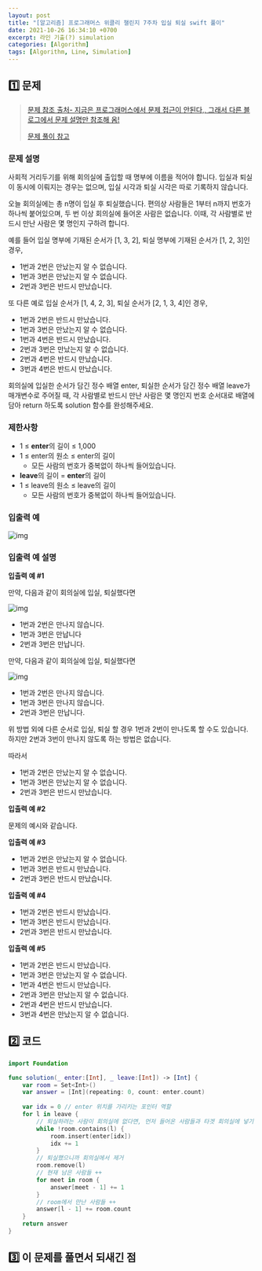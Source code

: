```yaml
---
layout: post
title: "[알고리즘] 프로그래머스 위클리 챌린지 7주차 입실 퇴실 swift 풀이"
date: 2021-10-26 16:34:10 +0700
excerpt: 라인 기출(?) simulation
categories: [Algorithm]
tags: [Algorithm, Line, Simulation]
---
```


## 1️⃣ 문제

> [문제 참조 출처- 지금은 프로그래머스에서 문제 접근이 안된다,, 그래서 다른 블로그에서 문제 설명만 참조해 옴!](https://latte-is-horse.tistory.com/232)
>
> [문제 풀이 참고]()

### 문제 설명

사회적 거리두기를 위해 회의실에 출입할 때 명부에 이름을 적어야 합니다. 입실과 퇴실이 동시에 이뤄지는 경우는 없으며, 입실 시각과 퇴실 시각은 따로 기록하지 않습니다.

오늘 회의실에는 총 n명이 입실 후 퇴실했습니다. 편의상 사람들은 1부터 n까지 번호가 하나씩 붙어있으며, 두 번 이상 회의실에 들어온 사람은 없습니다. 이때, 각 사람별로 반드시 만난 사람은 몇 명인지 구하려 합니다.

예를 들어 입실 명부에 기재된 순서가 [1, 3, 2], 퇴실 명부에 기재된 순서가 [1, 2, 3]인 경우,

- 1번과 2번은 만났는지 알 수 없습니다.
- 1번과 3번은 만났는지 알 수 없습니다.
- 2번과 3번은 반드시 만났습니다.

또 다른 예로 입실 순서가 [1, 4, 2, 3], 퇴실 순서가 [2, 1, 3, 4]인 경우,

- 1번과 2번은 반드시 만났습니다.
- 1번과 3번은 만났는지 알 수 없습니다.
- 1번과 4번은 반드시 만났습니다.
- 2번과 3번은 만났는지 알 수 없습니다.
- 2번과 4번은 반드시 만났습니다.
- 3번과 4번은 반드시 만났습니다.

회의실에 입실한 순서가 담긴 정수 배열 enter, 퇴실한 순서가 담긴 정수 배열 leave가 매개변수로 주어질 때, 각 사람별로 반드시 만난 사람은 몇 명인지 번호 순서대로 배열에 담아 return 하도록 solution 함수를 완성해주세요.

### 제한사항

- 1 ≤ **enter**의 길이 ≤ 1,000
- 1 ≤ enter의 원소 ≤ enter의 길이
  - 모든 사람의 번호가 중복없이 하나씩 들어있습니다.
- **leave**의 길이 = **enter**의 길이
- 1 ≤ leave의 원소 ≤ leave의 길이
  - 모든 사람의 번호가 중복없이 하나씩 들어있습니다.

### 입출력 예



![img](https://blog.kakaocdn.net/dn/mRK9X/btreTIdorMd/awedmeJVGuq40J99RYrVb0/img.png)



### 입출력 예 설명

**입출력 예 #1**

만약, 다음과 같이 회의실에 입실, 퇴실했다면



![img](https://blog.kakaocdn.net/dn/oqZg9/btreOtOQpsn/OYwfqdG6wdRWLRKythqDG0/img.png)



- 1번과 2번은 만나지 않습니다.
- 1번과 3번은 만납니다
- 2번과 3번은 만납니다.

만약, 다음과 같이 회의실에 입실, 퇴실했다면



![img](https://blog.kakaocdn.net/dn/wrdTv/btreVw4QM0O/LfGaOtQpvYUIJ8kharYB3K/img.png)



- 1번과 2번은 만나지 않습니다.
- 1번과 3번은 만나지 않습니다.
- 2번과 3번은 만납니다.

위 방법 외에 다른 순서로 입실, 퇴실 할 경우 1번과 2번이 만나도록 할 수도 있습니다. 하지만 2번과 3번이 만나지 않도록 하는 방법은 없습니다.

따라서

- 1번과 2번은 만났는지 알 수 없습니다.
- 1번과 3번은 만났는지 알 수 없습니다.
- 2번과 3번은 반드시 만났습니다.

**입출력 예 #2**

문제의 예시와 같습니다.

**입출력 예 #3**

- 1번과 2번은 만났는지 알 수 없습니다.
- 1번과 3번은 반드시 만났습니다.
- 2번과 3번은 반드시 만났습니다.

**입출력 예 #4**

- 1번과 2번은 반드시 만났습니다.
- 1번과 3번은 반드시 만났습니다.
- 2번과 3번은 반드시 만났습니다.

**입출력 예 #5**

- 1번과 2번은 반드시 만났습니다.
- 1번과 3번은 만났는지 알 수 없습니다.
- 1번과 4번은 반드시 만났습니다.
- 2번과 3번은 만났는지 알 수 없습니다.
- 2번과 4번은 반드시 만났습니다.
- 3번과 4번은 만났는지 알 수 없습니다.

## 2️⃣ 코드

``` swift
import Foundation

func solution(_ enter:[Int], _ leave:[Int]) -> [Int] {
    var room = Set<Int>()
    var answer = [Int](repeating: 0, count: enter.count)
    
    var idx = 0 // enter 위치를 가리키는 포인터 역할
    for l in leave {
        // 퇴실하려는 사람이 회의실에 없다면, 먼저 들어온 사람들과 타겟 회의실에 넣기
        while !room.contains(l) {
            room.insert(enter[idx])
            idx += 1
        }
        // 퇴실했으니까 회의실에서 제거
        room.remove(l)
        // 현재 남은 사람들 ++
        for meet in room {
            answer[meet - 1] += 1
        }
        // room에서 만난 사람들 ++
        answer[l - 1] += room.count
    }
    return answer
}
```



## 3️⃣ 이 문제를 풀면서 되새긴 점

